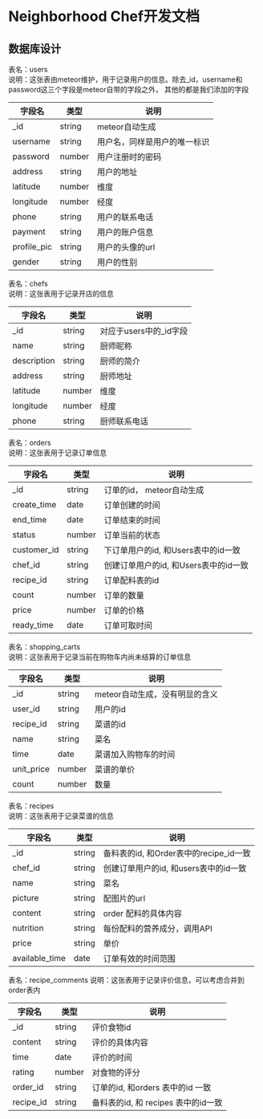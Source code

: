 # Neighborhood Chef开发文档

## 数据库设计

表名：users  
说明：这张表由meteor维护，用于记录用户的信息。除去_id，username和password这三个字段是meteor自带的字段之外，
其他的都是我们添加的字段

| 字段名 | 类型 | 说明 |
|-------|-----|------|
| _id | string | meteor自动生成 |
| username | string | 用户名，同样是用户的唯一标识 |
| password | number | 用户注册时的密码 |
| address | string | 用户的地址 |
| latitude | number | 维度 |
| longitude | number | 经度 |
| phone | string | 用户的联系电话 |
| payment | string | 用户的账户信息 |
| profile_pic | string | 用户的头像的url |
| gender | string | 用户的性别 |

表名：chefs  
说明：这张表用于记录开店的信息  

| 字段名 | 类型 | 说明 |
|-------|-----|------|
| _id | string | 对应于users中的_id字段 |
| name | string | 厨师昵称 |
| description | string | 厨师的简介 |
| address | string | 厨师地址 |
| latitude | number | 维度 |
| longitude | number | 经度 |
| phone | string | 厨师联系电话 |

表名：orders  
说明：这张表用于记录订单信息

| 字段名 | 类型 | 说明 |
|-------|-----|------|
| _id | string | 订单的id， meteor自动生成 |
| create_time | date | 订单创建的时间 |
| end_time | date | 订单结束的时间 |
| status | number | 订单当前的状态 |
| customer_id | string | 下订单用户的id, 和Users表中的id一致 |
| chef_id | string | 创建订单用户的id, 和Users表中的id一致 |
| recipe_id | string | 订单配料表的id |
| count | number | 订单的数量 |
| price | number | 订单的价格 |
| ready_time | date | 订单可取时间 |

表名：shopping_carts  
说明：这张表用于记录当前在购物车内尚未结算的订单信息  

| 字段名 | 类型 | 说明 |
|-------|-----|------|
| _id | string | meteor自动生成，没有明显的含义 |
| user_id | string | 用户的id |
| recipe_id | string | 菜谱的id |
| name | string | 菜名 |
| time | date | 菜谱加入购物车的时间 |
| unit_price | number | 菜谱的单价 |
| count | number | 数量 |

表名：recipes  
说明：这张表用于记录菜谱的信息

| 字段名 | 类型 | 说明 |
|-------|-----|------|
| _id | string | 备料表的id, 和Order表中的recipe_id一致 |
| chef_id | string | 创建订单用户的id, 和users表中的id一致 |
| name | string | 菜名 |
| picture | string | 配图片的url |
| content | string | order 配料的具体内容 |
| nutrition | string | 每份配料的营养成分，调用API |
| price | string | 单价 |
| available_time | date | 订单有效的时间范围 |


表名：recipe_comments
说明：这张表用于记录评价信息，可以考虑合并到order表内

| 字段名 | 类型 | 说明 |
|-------|-----|------|
| _id | string | 评价食物id |
| content | string | 评价的具体内容 |
| time | date | 评价的时间 |
| rating | number | 对食物的评分 |
| order_id | string | 订单的id, 和orders 表中的id 一致 |
| recipe_id | string | 备料表的id, 和 recipes 表中的id一致 |
